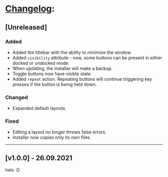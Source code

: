 # [Changelog](http://keepachangelog.com/en/1.0.0/):

## [Unreleased]

### Added

- Added the titlebar with the ability to minimize the window.
- Added `visibility` attribute - now, some buttons can be present in either docked or undocked mode.
- When updating, the installer will make a backup.
- Toggle buttons now have visible state.
- Added `repeat` action. Repeating buttons will continue triggering key presses if the button is being held down.

### Changed

- Expanded default layouts.

### Fixed

- Editing a layout no longer throws false errors.
- Installer now copies only its own files.

<hr/>

## [v1.0.0] - 26.09.2021

helo :D